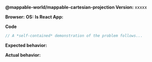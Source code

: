 <!-- BUGS: Please use this template -->
<!-- QUESTIONS: This is not a general support forum! Ask Qs at http://stackoverflow.com/questions/tagged/@mappable-world/mappable-cartesian-projection -->

**@mappable-world/mappable-cartesian-projection Version:**  xxxxx

**Browser:**  <!-- Chrome/IE/Safary/FF -->
**OS:**  <!-- Windows/Mac/Linux -->
**Is React App:**  <!-- True/False -->

**Code**

```js
// A *self-contained* demonstration of the problem follows...
```

**Expected behavior:**

**Actual behavior:**
